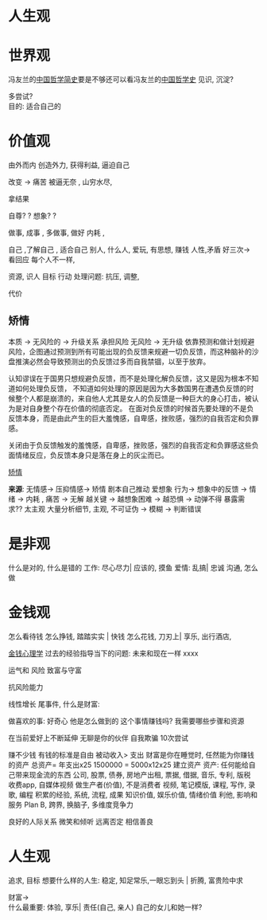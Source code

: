 

# 人生观

# 世界观

冯友兰的[中国哲学简史](中国哲学简史.md)要是不够还可以看冯友兰的[中国哲学史](中国哲学史.md)
见识, 沉淀? 

多尝试?  
目的: 适合自己的
# 价值观

由外而内
创造外力, 获得利益, 逼迫自己 

改变 -> 痛苦
被逼无奈 , 山穷水尽, 

拿结果

自尊? ? 想象? ? 

做事, 成事 , 多做事, 做好
内耗 ,


自己 ,了解自己 , 适合自己
别人,  什么人, 爱玩, 有思想, 赚钱
人性,矛盾
好三次-> 看回应
每个人不一样, 

资源,  识人
目标
行动
处理问题: 抗压, 调整, 

代价

## 矫情   
本质 -> 无风险的 -> 升级关系
承担风险
无风险 -> 无升级
依靠预测和做计划规避风险，企图通过预测到所有可能出现的负反馈来规避一切负反馈，而这种脑补的沙盘推演必然会导致预测出的负反馈过多而自我禁锢，以至于放弃。

认知谬误在于国男只想规避负反馈，而不是处理化解负反馈，这又是因为根本不知道如何处理负反馈，
不知道如何处理的原因是因为大多数国男在遭遇负反馈的时候整个人都是崩溃的，来自他人尤其是女人的负反馈是一种巨大的身心打击，被认为是对自身整个存在价值的彻底否定。
在面对负反馈的时候首先要处理的不是负反馈本身，而是由此产生的巨大羞愧感，自卑感，挫败感，强烈的自我否定和负罪感。

关闭由于负反馈触发的羞愧感，自卑感，挫败感，强烈的自我否定和负罪感这些负面情绪反应，负反馈本身只是落在身上的灰尘而已。

[矫情](https://www.bilibili.com/video/BV1Q6421Z7pF/?spm_id_from=333.788&vd_source=351ae22481963e1732be800e8bc59c8a)


**来源**: 无情感-> 压抑情感-> 矫情
剧本自己推动
爱想象
行为->  想象中的反馈 ->  情绪 ->
内耗 , 痛苦 -> 无解
越关键 -> 越想象困难 -> 越恐惧 -> 动弹不得 
暴露需求??
太主观
大量分析细节, 主观, 不可证伪 -> 模糊 -> 判断错误



# 是非观
什么是对的, 什么是错的
工作: 尽心尽力| 应该的, 摸鱼
爱情: 乱搞| 忠诚
沟通, 怎么做

# 金钱观
怎么看待钱
怎么挣钱, 踏踏实实 | 快钱
怎么花钱, 刀刃上| 享乐, 出行酒店, 

[金钱心理学](金钱心理学.md)
过去的经验指导当下的问题: 
未来和现在一样 xxxx


运气和 风险
致富与守富


抗风险能力

线性增长
尾事件, 
什么是财富: 

做喜欢的事: 
好奇心
他是怎么做到的
这个事情赚钱吗? 
我需要哪些步骤和资源

在当前爱好上不断延伸
无聊是你的伙伴
自我欺骗
10次尝试

赚不少钱
有钱的标准是自由
被动收入> 支出
财富是你在睡觉时, 任然能为你赚钱的资产
总资产= 年支出x25
1500000 = 5000x12x25
建立资产
资产: 任何能给自己带来现金流的东西
公司,  股票, 债券, 房地产出租, 票据, 借据, 音乐, 专利, 版税
收费app, 自媒体视频
做生产者(价值), 不是消费者
视频, 笔记模版, 课程, 写作, 录歌, 编程
积累的经验, 系统, 流程, 成果
知识价值, 娱乐价值, 情绪价值
利他, 影响和服务
Plan B, 跨界, 换脑子, 多维度竞争力

良好的人际关系
微笑和倾听
远离否定
相信善良 


# 人生观
追求, 目标
想要什么样的人生: 稳定, 知足常乐,一眼忘到头 | 折腾, 富贵险中求

财富->  
什么最重要: 体验, 享乐| 责任(自己, 亲人)
自己的女儿和她一样?

